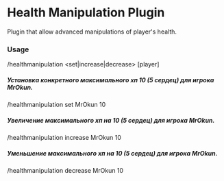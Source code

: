 # Health Manipulation Plugin

Plugin that allow advanced manipulations of player's health.

### Usage

/healthmanipulation <set|increase|decrease> [player] <amount>

##### Установка конкретного максимального хп 10 (5 сердец) для игрока MrOkun.
/healthmanipulation set MrOkun 10 

##### Увеличение максимального хп на 10 (5 сердец) для игрока MrOkun.
/healthmanipulation increase MrOkun 10

##### Уменьшение максимального хп на 10 (5 сердец) для игрока MrOkun.
/healthmanipulation decrease MrOkun 10